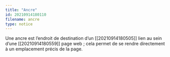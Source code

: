 ```yaml
---
title: "Ancre"
id: 20210914180110
filename: ancre
type: notice
---
```


Une ancre est l’endroit de destination d’un [[20210914180505]] lien au sein d’une [[20210914180559]] page web ; cela permet de se rendre directement à un emplacement précis de la page. 

